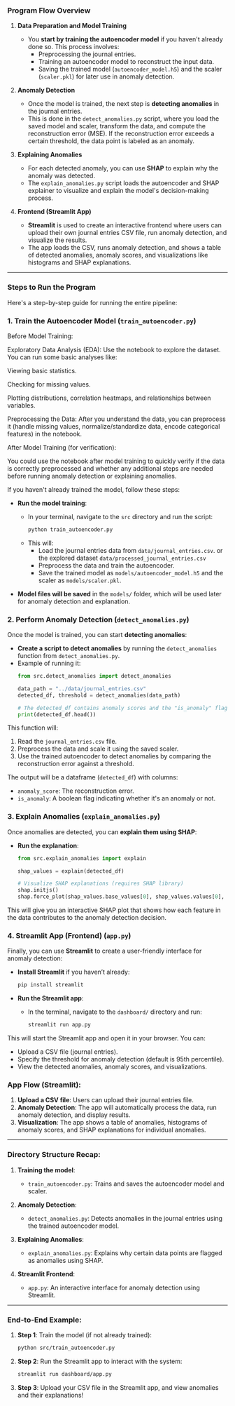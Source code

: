 
### **Program Flow Overview**

1. **Data Preparation and Model Training**  
   - You **start by training the autoencoder model** if you haven't already done so. This process involves:
     - Preprocessing the journal entries.
     - Training an autoencoder model to reconstruct the input data.
     - Saving the trained model (`autoencoder_model.h5`) and the scaler (`scaler.pkl`) for later use in anomaly detection.
   
2. **Anomaly Detection**  
   - Once the model is trained, the next step is **detecting anomalies** in the journal entries.
   - This is done in the `detect_anomalies.py` script, where you load the saved model and scaler, transform the data, and compute the reconstruction error (MSE). If the reconstruction error exceeds a certain threshold, the data point is labeled as an anomaly.

3. **Explaining Anomalies**  
   - For each detected anomaly, you can use **SHAP** to explain why the anomaly was detected.
   - The `explain_anomalies.py` script loads the autoencoder and SHAP explainer to visualize and explain the model's decision-making process.

4. **Frontend (Streamlit App)**  
   - **Streamlit** is used to create an interactive frontend where users can upload their own journal entries CSV file, run anomaly detection, and visualize the results.
   - The app loads the CSV, runs anomaly detection, and shows a table of detected anomalies, anomaly scores, and visualizations like histograms and SHAP explanations.

---

### **Steps to Run the Program**

Here's a step-by-step guide for running the entire pipeline:

### 1. **Train the Autoencoder Model** (`train_autoencoder.py`)

   Before Model Training:

   Exploratory Data Analysis (EDA): Use the notebook to explore the dataset. You can run some basic analyses like:

   Viewing basic statistics.

   Checking for missing values.

   Plotting distributions, correlation heatmaps, and relationships between variables.

   Preprocessing the Data: After you understand the data, you can preprocess it (handle missing values, normalize/standardize data, encode categorical features) in the notebook.

   After Model Training (for verification):

   You could use the notebook after model training to quickly verify if the data is correctly preprocessed and whether any additional steps are needed before running anomaly detection or explaining anomalies.

If you haven't already trained the model, follow these steps:

- **Run the model training**:
  - In your terminal, navigate to the `src` directory and run the script:
    ```bash
    python train_autoencoder.py
    ```
  - This will:
    - Load the journal entries data from `data/journal_entries.csv`. or the explored dataset `data/processed_journal_entries.csv`
    - Preprocess the data and train the autoencoder.
    - Save the trained model as `models/autoencoder_model.h5` and the scaler as `models/scaler.pkl`.

- **Model files will be saved** in the `models/` folder, which will be used later for anomaly detection and explanation.

### 2. **Perform Anomaly Detection** (`detect_anomalies.py`)

Once the model is trained, you can start **detecting anomalies**:

- **Create a script to detect anomalies** by running the `detect_anomalies` function from `detect_anomalies.py`.
- Example of running it:
  ```python
  from src.detect_anomalies import detect_anomalies

  data_path = "../data/journal_entries.csv"
  detected_df, threshold = detect_anomalies(data_path)

  # The detected_df contains anomaly scores and the "is_anomaly" flag
  print(detected_df.head())
  ```

This function will:
1. Read the `journal_entries.csv` file.
2. Preprocess the data and scale it using the saved scaler.
3. Use the trained autoencoder to detect anomalies by comparing the reconstruction error against a threshold.

The output will be a dataframe (`detected_df`) with columns:
- `anomaly_score`: The reconstruction error.
- `is_anomaly`: A boolean flag indicating whether it's an anomaly or not.

### 3. **Explain Anomalies** (`explain_anomalies.py`)

Once anomalies are detected, you can **explain them using SHAP**:

- **Run the explanation**:
  ```python
  from src.explain_anomalies import explain

  shap_values = explain(detected_df)

  # Visualize SHAP explanations (requires SHAP library)
  shap.initjs()
  shap.force_plot(shap_values.base_values[0], shap_values.values[0], detected_df.iloc[0])
  ```

This will give you an interactive SHAP plot that shows how each feature in the data contributes to the anomaly detection decision.

### 4. **Streamlit App (Frontend)** (`app.py`)

Finally, you can use **Streamlit** to create a user-friendly interface for anomaly detection:

- **Install Streamlit** if you haven’t already:
  ```bash
  pip install streamlit
  ```

- **Run the Streamlit app**:
  - In the terminal, navigate to the `dashboard/` directory and run:
    ```bash
    streamlit run app.py
    ```

This will start the Streamlit app and open it in your browser. You can:
- Upload a CSV file (journal entries).
- Specify the threshold for anomaly detection (default is 95th percentile).
- View the detected anomalies, anomaly scores, and visualizations.

### **App Flow (Streamlit)**:
1. **Upload a CSV file**: Users can upload their journal entries file.
2. **Anomaly Detection**: The app will automatically process the data, run anomaly detection, and display results.
3. **Visualization**: The app shows a table of anomalies, histograms of anomaly scores, and SHAP explanations for individual anomalies.

---

### **Directory Structure Recap**:

1. **Training the model**:
   - `train_autoencoder.py`: Trains and saves the autoencoder model and scaler.
   
2. **Anomaly Detection**:
   - `detect_anomalies.py`: Detects anomalies in the journal entries using the trained autoencoder model.

3. **Explaining Anomalies**:
   - `explain_anomalies.py`: Explains why certain data points are flagged as anomalies using SHAP.

4. **Streamlit Frontend**:
   - `app.py`: An interactive interface for anomaly detection using Streamlit.

---

### **End-to-End Example**:

1. **Step 1**: Train the model (if not already trained):
   ```bash
   python src/train_autoencoder.py
   ```

2. **Step 2**: Run the Streamlit app to interact with the system:
   ```bash
   streamlit run dashboard/app.py
   ```

3. **Step 3**: Upload your CSV file in the Streamlit app, and view anomalies and their explanations!
